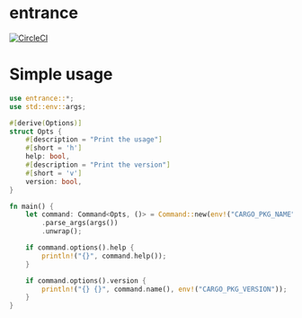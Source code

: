 entrance
========

[![CircleCI](https://circleci.com/gh/0ncorhynchus/entrance.svg?style=svg)](https://circleci.com/gh/0ncorhynchus/entrance)

Simple usage
============

```rust
use entrance::*;
use std::env::args;

#[derive(Options)]
struct Opts {
    #[description = "Print the usage"]
    #[short = 'h']
    help: bool,
    #[description = "Print the version"]
    #[short = 'v']
    version: bool,
}

fn main() {
    let command: Command<Opts, ()> = Command::new(env!("CARGO_PKG_NAME"))
        .parse_args(args())
        .unwrap();

    if command.options().help {
        println!("{}", command.help());
    }

    if command.options().version {
        println!("{} {}", command.name(), env!("CARGO_PKG_VERSION"));
    }
}
```
